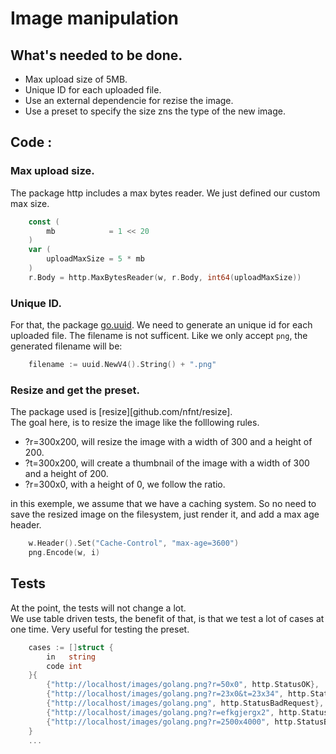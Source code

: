 # Image manipulation

## What's needed to be done.

 - Max upload size of 5MB.
 - Unique ID for each uploaded file.
 - Use an external dependencie for rezise the image.
 - Use a preset to specify the size zns the type of the new image.

## Code :

### Max upload size.
The package http includes a max bytes reader.
We just defined our custom max size.

```go
    const (
        mb            = 1 << 20
    )
    var (
        uploadMaxSize = 5 * mb
    )
    r.Body = http.MaxBytesReader(w, r.Body, int64(uploadMaxSize))
```

### Unique ID.

For that, the package [go.uuid](https://github.com/satori/go.uuid).
We need to generate an unique id for each uploaded file. The filename is not sufficent.
Like we only accept `png`, the generated filename will be:

```go
    filename := uuid.NewV4().String() + ".png"
```

### Resize and get the preset.

The package used is [resize][github.com/nfnt/resize].  
The goal here, is to resize the image like the folllowing rules.

 - ?r=300x200, will resize the image with a width of 300 and a height of 200.  
 - ?t=300x200, will create a thumbnail of the image with a width of 300 and a height of 200.  
 - ?r=300x0, with a height of 0, we follow the ratio.

in this exemple, we assume that we have a caching system. So no need to save the resized
image on the filesystem, just render it, and add a max age header.

```go
	w.Header().Set("Cache-Control", "max-age=3600")
	png.Encode(w, i)
```

## Tests

At the point, the tests will not change a lot.  
We use table driven tests, the benefit of that, is that we test a lot of cases at one time.
Very useful for testing the preset.

```go
	cases := []struct {
		in   string
		code int
	}{
		{"http://localhost/images/golang.png?r=50x0", http.StatusOK},
		{"http://localhost/images/golang.png?r=23x0&t=23x34", http.StatusBadRequest},
		{"http://localhost/images/golang.png", http.StatusBadRequest},
		{"http://localhost/images/golang.png?r=efkgjergx2", http.StatusBadRequest},
		{"http://localhost/images/golang.png?r=2500x4000", http.StatusBadRequest},
	}
    ...
```
